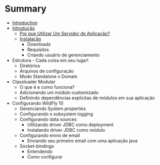 # Summary

* [Introduction](README.md)
* [Introdução](chapter1.md)
   * [Por que Utilizar Um Servidor de Aplicação?](por_que_utilizar_um_servidor_de_aplicacao.md)
   * [Instalação](instalacao.md)
       * Downloads
       * Requisitos
       * Criando usuário de gerenciamento
* Estrutura - Cada coisa em seu lugar!
   * Diretórios
   * Arquivos de configuração
   * Modo Standalone x Domain
* Classloader Modular
   * O que é e como funciona?
   * Adicionando um módulo customizado
   * Definindo dependências explícitas de módulos em sua aplicação
* Configurando WildFly 10
   * Gerenciando System properties
   * Configurando o subsystem logging
   * Configurando data sources
       * Utilizando driver JDBC como deployment
       * Instalando driver JDBC como módulo
   * Configurando envio de email
       * Enviando seu primeiro email com uma aplicação java
   * Socket-bindings
       * Entendendo
       * Como configurar

